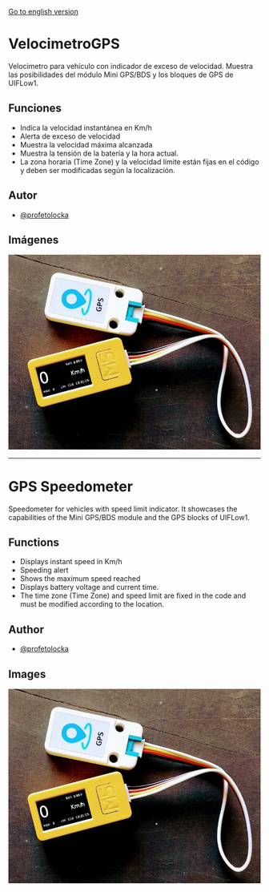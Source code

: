 [Go to english version](#GPS-Speedometer)

# VelocimetroGPS

Velocimetro para vehículo con indicador de exceso de velocidad.
Muestra las posibilidades del módulo Mini GPS/BDS y los bloques de GPS de UIFLow1.

## Funciones

- Indica la velocidad instantánea en Km/h
- Alerta de exceso de velocidad
- Muestra la velocidad máxima alcanzada
- Muestra la tensión de la batería y la hora actual.
- La zona horaria (Time Zone) y la velocidad límite están fijas en el código y deben ser modificadas según la localización.


## Autor

- [@profetolocka](https://github.com/profetolocka)


## Imágenes

![En funcionamiento](https://github.com/profetolocka/M5Stick-UIFlow1/blob/main/VelocimetroGPS/velocimetro1.jpg)

---

# GPS Speedometer

Speedometer for vehicles with speed limit indicator.
It showcases the capabilities of the Mini GPS/BDS module and the GPS blocks of UIFLow1.

## Functions

- Displays instant speed in Km/h
- Speeding alert
- Shows the maximum speed reached
- Displays battery voltage and current time.
- The time zone (Time Zone) and speed limit are fixed in the code and must be modified according to the location.


## Author

- [@profetolocka](https://github.com/profetolocka)


## Images

![En funcionamiento](https://github.com/profetolocka/M5Stick-UIFlow1/blob/main/VelocimetroGPS/velocimetro1.jpg)

